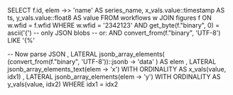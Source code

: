 SELECT
  f.id,
  elem ->> 'name' AS series_name,
  x_vals.value::timestamp AS ts,
  y_vals.value::float8 AS value
FROM workflows w
JOIN figures f ON w.wfid = f.wfid
WHERE w.wfid = '2342123'
  AND get_byte(f."binary", 0) = ascii('{')  -- only JSON blobs
  -- or: AND convert_from(f."binary", 'UTF-8') LIKE '{%'

-- Now parse JSON
, LATERAL jsonb_array_elements( (convert_from(f."binary", 'UTF-8'))::jsonb -> 'data' ) AS elem
, LATERAL jsonb_array_elements_text(elem -> 'x') WITH ORDINALITY AS x_vals(value, idx1)
, LATERAL jsonb_array_elements(elem -> 'y') WITH ORDINALITY AS y_vals(value, idx2)
WHERE idx1 = idx2
